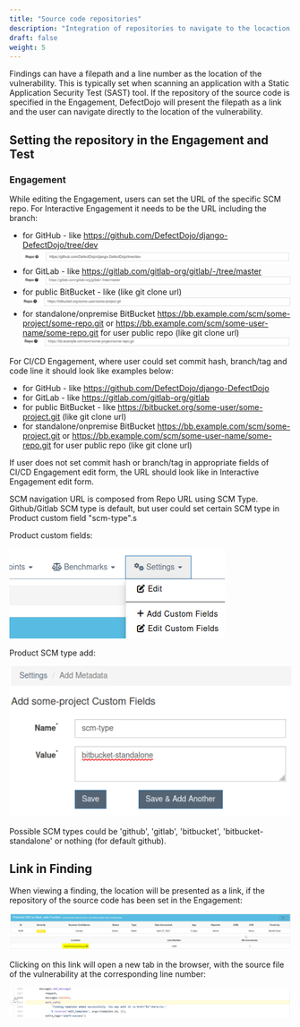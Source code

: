 ```yaml
---
title: "Source code repositories"
description: "Integration of repositories to navigate to the locaction of findings in the source code."
draft: false
weight: 5
---
```


Findings can have a filepath and a line number as the location of the vulnerability. This is typically set when scanning an application with a Static Application Security Test (SAST) tool. If the repository of the source code is specified in the Engagement, DefectDojo will present the filepath as a link and the user can navigate directly to the location of the vulnerability.

## Setting the repository in the Engagement and Test

### Engagement
While editing the Engagement, users can set the URL of the specific SCM repo. 
For Interactive Engagement it needs to be the URL including the branch:
- for GitHub - like https://github.com/DefectDojo/django-DefectDojo/tree/dev
![Edit Engagement (GitHub)](../../../static/images/source-code-repositories_1.png)
- for GitLab - like https://gitlab.com/gitlab-org/gitlab/-/tree/master
![Edit Engagement (Gitlab)](../../../static/images/source-code-repositories-gitlab_1.png)
- for public BitBucket - like    (like git clone url)
![Edit Engagement (Bitbucket public)](../../../static/images/source-code-repositories-bitbucket_1.png)
- for standalone/onpremise BitBucket https://bb.example.com/scm/some-project/some-repo.git or https://bb.example.com/scm/some-user-name/some-repo.git for user public repo (like git clone url)
![Edit Engagement (Bitbucket standalone)](../../../static/images/source-code-repositories-bitbucket-onpremise_1.png)

For CI/CD Engagement, where user could set commit hash, branch/tag and code line it should look like examples below:
- for GitHub - like https://github.com/DefectDojo/django-DefectDojo 
- for GitLab - like https://gitlab.com/gitlab-org/gitlab
- for public BitBucket - like https://bitbucket.org/some-user/some-project.git (like git clone url)
- for standalone/onpremise BitBucket https://bb.example.com/scm/some-project.git or https://bb.example.com/scm/some-user-name/some-repo.git for user public repo (like git clone url)

If user does not set commit hash or branch/tag in appropriate fields of CI/CD Engagement edit form, the URL should look like in Interactive Engagement edit form.

SCM navigation URL is composed from Repo URL using SCM Type. Github/Gitlab SCM type is default, but user could set certain SCM type in Product custom field "scm-type".s

Product custom fields:

![Product custom fields](../../../static/images/product-custom-fields_1.png)

Product SCM type add:

![Product scm type](../../../static/images/product-scm-type_1.png)

Possible SCM types could be 'github', 'gitlab', 'bitbucket', 'bitbucket-standalone' or nothing (for default github).


## Link in Finding

When viewing a finding, the location will be presented as a link, if the repository of the source code has been set in the Engagement:

![Link to location](../../../static/images/source-code-repositories_2.png)

Clicking on this link will open a new tab in the browser, with the source file of the vulnerability at the corresponding line number:

![View in repository](../../../static/images/source-code-repositories_3.png)

